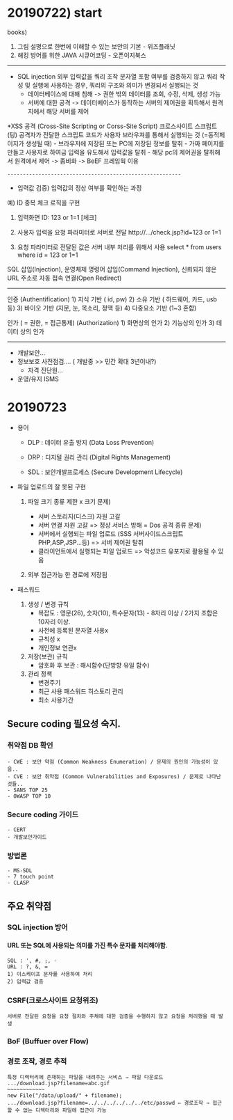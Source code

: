 # 20190722) start 

books)
1. 그림 설명으로 한번에 이해할 수 있는 보안의 기본 - 위즈플래닛
2. 해킹 방어를 위한 JAVA 시큐어코딩 - 오픈이지북스
-----------------------------------------------------------

* SQL injection
외부 입력값을 쿼리 조작 문자열 포함 여부를 검증하지 않고 쿼리 작성 및 실행에 사용하는 경우, 쿼리의 구조와 의미가 변경되서 실행되는 것
    - 데이터베이스에 대해 침해 -> 권한 밖의 데이터를 조회, 수정, 삭제, 생성 가능
    - 서버에 대한 공격 -> 데이터베이스가 동작하는 서버의 제어권을 획득해서 원격지에서 해당 서버를 제어

*XSS 공격 (Cross-Site Scripting or Corss-Site Script)
크로스사이트 스크립트(팅)
공격자가 전달한 스크립트 코드가 사용자 브라우져를 통해서 실행되는 것 (=동적페이지가 생성될 때)
    - 브라우저에 저장된 또는 PC에 저장된 정보를 탈취
    - 가짜 페이지를 만들고 사용자로 하여금 입력을 유도해서 입력값을 탈취
    - 해당 pc의 제어권을 탈취해서 원격에서 제어 -> 좀비화 -> BeEF 프레임웍 이용


    --------------------------------------------------------

* 입력값 검증)
입력값의 정상 여부를 확인하는 과정


예) ID 중복 체크 로직을 구현
1. 입력화면
ID: 123 or 1=1 [체크]

2. 사용자 입력을 요청 파라미터로 서버로 전달
http://.../check.jsp?id=123 or 1=1

3. 요청 파라미터로 전달된 값은 서버 내부 처리를 위해서 사용
select * from users where id = 123 or 1=1


SQL 삽입(Injection), 운영체제 명령어 삽입(Command Injection), 신뢰되지 않은 URL 주소로 자동 접속 연결(Open Redirect)


-----------------------------------------------------------------
인증 (Authentification)
    1) 지식 기반 ( id, pw)
    2) 소유 기반 ( 하드웨어, 카드, usb 등)
    3) 바이오 기반 (지문, 눈, 목소리, 정맥 등)
    4) 다중요소 기반 (1~3 혼합)

인가 ( = 권한, = 접근통제) (Authorization)
    1) 화면상의 인가
    2) 기능상의 인가
    3) 데이터 상의 인가



------------------------------------------------------------
* 개발보안...
* 정보보호 사전점검.... ( 개발중 >> 민간 확대 3년이내?)
    - 자격 진단원...
* 운영/유지 ISMS








# 20190723

* 용어
    - DLP : 데이터 유출 방지 (Data Loss Prevention)
    - DRP : 디지털 권리 관리 (Digital Rights Management)
    
    - SDL : 보안개발프로세스 (Secure Development Lifecycle)

* 파일 업로드의 잘 못된 구현
    1) 파일 크기 종류 제한 x
        크기 문제)
        - 서버 스토리지(디스크) 자원 고갈
        - 서버 연결 자원 고갈
            => 정상 서비스 방해 = Dos 공격
        종류 문제)
        - 서버에서 실행되는 파일 업로드 (SSS 서버사이드스크립트 PHP,ASP,JSP...등)
            => 서버 제어권 탈취
        - 클라이언트에서 실행되는 파일 업로드
            => 악성코드 유포지로 활용될 수 있음
    
    2) 외부 접근가능 한 경로에 저장됨

* 패스워드
    1) 생성 / 변경 규칙
        - 복잡도 : 영문(26), 숫자(10), 특수문자(13) - 8자리 이상 / 2가지 조합은 10자리 이상. 
        - 사전에 등록된 문자열 사용x
        - 규칙성 x
        - 개인정보 연관x
    2) 저장(보관) 규칙
        - 암호화 후 보관 : 해시함수(단방향 유일 함수) 
    3) 관리 정책
        - 변경주기
        - 최근 사용 패스워드 히스토리 관리
        - 최소 사용기간 

## Secure coding 필요성 숙지.
### 취약점 DB 확인
    - CWE : 보안 약점 (Common Weakness Enumeration) / 문제의 원인의 가능성이 있음..
    - CVE : 보안 취약점 (Common Vulnerabilities and Exposures) / 문제로 나타난 것들..
    - SANS TOP 25 
    - OWASP TOP 10 
### Secure coding 가이드
    - CERT
    - 개발보안가이드
### 방법론
    - MS-SDL
    - 7 touch point
    - CLASP


## 주요 취약점
### SQL injection 방어
#### URL 또는 SQL에 사용되는 의미를 가진 특수 문자를 처리해야함.
    SQL : ', #, ;, -
    URL : ?, &, =
    1) 이스케이프 문자를 사용하여 처리
    2) 입력값 검증

### CSRF(크로스사이트 요청위조)
    서버로 전달된 요청을 요청 절차와 주체에 대한 검증을 수행하지 않고 요청을 처리했을 때 발생

### BoF (Buffuer over Flow)
### 경로 조작, 경로 추적
    특정 디렉터리에 존재하는 파일을 내려주는 서비스 ⇒ 파일 다운로드
    .../download.jsp?filename=abc.gif
    ~~~~~~~~~~~~
    new File("/data/upload/" + filename);
    .../download.jsp?filename=../../../../../../etc/passwd ⇐ 경로조작 → 접근할 수 없는 디렉터리와 파일에 접근이 가능
